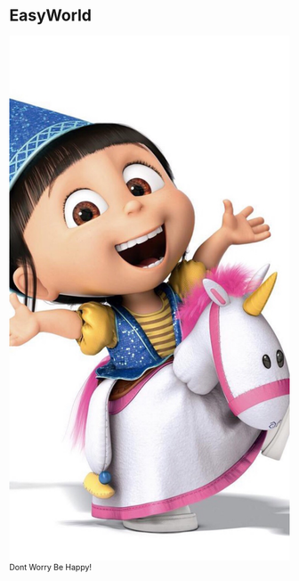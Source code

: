 # EasyWorld
![ig](https://github.com/suveryeasy/EasyWorld/raw/master/pic/20170616173101_wjdLU.jpg)
Dont Worry Be Happy!
